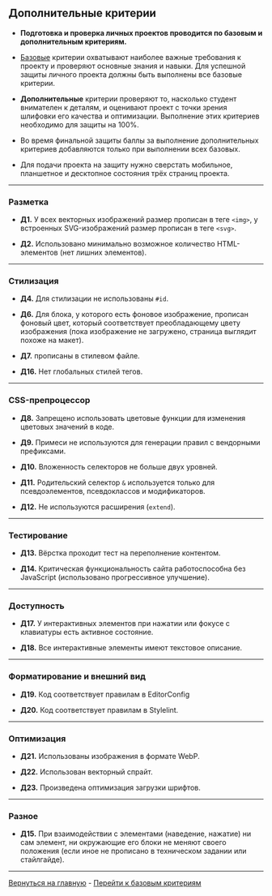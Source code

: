 ## Дополнительные критерии

* **Подготовка и проверка личных проектов проводится по базовым и дополнительным критериям.**


* [Базовые](./basic-criteria.md) критерии охватывают наиболее важные требования к проекту и проверяют основные знания и навыки. Для успешной защиты личного проекта должны быть выполнены все базовые критерии.


* **Дополнительные** критерии проверяют то, насколько студент внимателен к деталям, и оценивают проект с точки зрения шлифовки его качества и оптимизации. Выполнение этих критериев необходимо для защиты на 100%.


* Во время финальной защиты баллы за выполнение дополнительных критериев добавляются только при выполнении всех базовых.


* Для подачи проекта на защиту нужно сверстать мобильное, планшетное и десктопное состояния трёх страниц проекта.

***

### Разметка


- **Д1.** У всех векторных изображений размер прописан в теге `<img>`, у встроенных SVG-изображений размер прописан в теге `<svg>`.
 
- **Д2.** Использовано минимально возможное количество HTML-элементов (нет лишних элементов).

***
### Стилизация

- **Д4.** Для стилизации не использованы `#id`.
 
- **Д6.** Для блока, у которого есть фоновое изображение, прописан фоновый цвет, который соответствует преобладающему цвету изображения (пока изображение не загружено, страница выглядит похоже на макет).
 
- **Д7.** прописаны в стилевом файле.
 
- **Д16.** Нет глобальных стилей тегов.
 
***

### CSS-препроцессор

- **Д8.** Запрещено использовать цветовые функции для изменения цветовых значений в коде.
 
- **Д9.** Примеси не используются для генерации правил с вендорными префиксами.
 
- **Д10.** Вложенность селекторов не больше двух уровней.
 
- **Д11.** Родительский селектор `&` используется только для псевдоэлементов, псевдоклассов и модификаторов.
 
- **Д12.** Не используются расширения (`extend`).
*** 

### Тестирование


- **Д13.** Вёрстка проходит тест на переполнение контентом.
 
- **Д14.** Критическая функциональность сайта работоспособна без JavaScript (использовано прогрессивное улучшение).
 
***
### Доступность


- **Д17.** У интерактивных элементов при нажатии или фокусе с клавиатуры есть активное состояние.
 
- **Д18.** Все интерактивные элементы имеют текстовое описание.
 
***
### Форматирование и внешний вид


- **Д19.** Код соответствует правилам в EditorConfig
 
- **Д20.** Код соответствует правилам в Stylelint.
***

### Оптимизация

- **Д21.** Использованы изображения в формате WebP.
 
- **Д22.** Использован векторный спрайт.
 
- **Д23.** Произведена оптимизация загрузки шрифтов.
 
***

### Разное

- **Д15.** При взаимодействии с элементами (наведение, нажатие) ни сам элемент, ни окружающие его блоки не меняют своего положения (если иное не прописано в техническом задании или стайлгайде).

***
[Вернуться на главную](../Readme.md) - [Перейти к базовым критериям](./basic-criteria.md)
